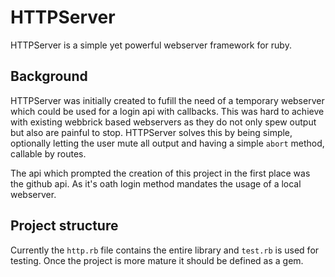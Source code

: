 HTTPServer
==========
HTTPServer is a simple yet powerful webserver framework for ruby.

Background
----------
HTTPServer was initially created to fufill the need of a temporary webserver which could be used for a login api with callbacks. This was hard to achieve with existing webbrick based webservers as they do not only spew output but also are painful to stop. HTTPServer solves this by being simple, optionally letting the user mute all output and having a simple `abort` method, callable by routes.

The api which prompted the creation of this project in the first place was the github api. As it's oath login method mandates the usage of a local webserver.

Project structure
-----------------
Currently the `http.rb` file contains the entire library and `test.rb` is used for testing. Once the project is more mature it should be defined as a gem.
